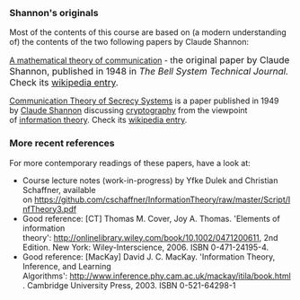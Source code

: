 <p> </p>
<h3>Shannon's originals</h3>
<p>Most of the contents of this course are based on (a modern understanding of) the contents of the two following papers by Claude Shannon:</p>
<p><a href="/docs/public/img/68835?verifier=WlZDkzTD0tFFKdK4Dkmclq0qLDRUwh9uuQdKsQQR" data-api-endpoint="https://canvas.uva.nl/api/v1/courses/2205/files/68835" data-api-returntype="File">A mathematical theory of communication</a> - t<span style="font-size: 1rem;">he original paper by Claude Shannon, published in 1948 in </span><i style="font-size: 1rem;">The Bell System Technical Journal.</i><span style="font-size: 1rem;"> Check its <a href="https://en.wikipedia.org/wiki/A_Mathematical_Theory_of_Communication" target="_blank">wikipedia entry</a>.</span></p>
<div title="Page 1">
<div>
<div>
<p><a href="/docs/public/img/68836?verifier=FITjmRT98Qik70A6l19GSRpvbtGbxnbLoovrspiY" data-api-endpoint="https://canvas.uva.nl/api/v1/courses/2205/files/68836" data-api-returntype="File">Communication Theory of Secrecy Systems</a> is a paper published in 1949 by <a title="Claude Shannon" href="https://en.wikipedia.org/wiki/Claude_Shannon">Claude Shannon</a> discussing <a title="Cryptography" href="https://en.wikipedia.org/wiki/Cryptography">cryptography</a> from the viewpoint of <a title="Information theory" href="https://en.wikipedia.org/wiki/Information_theory">information theory</a>. Check its <a href="https://en.wikipedia.org/wiki/Communication_Theory_of_Secrecy_Systems" target="_blank">wikipedia entry</a>.</p>
</div>
</div>
</div>
<h3>More recent references</h3>
<p>For more contemporary readings of these papers, have a look at:</p>
<ul class="bullets-outside">
<li>Course lecture notes (work-in-progress) by Yfke Dulek and Christian Schaffner, available on<span> </span><a href="https://github.com/cschaffner/InformationTheory/raw/master/Script/InfTheory3.pdf" target="_blank">https://github.com/cschaffner/InformationTheory/raw/master/Script/InfTheory3.pdf</a>
</li>
<li>Good reference: [CT] Thomas M. Cover, Joy A. Thomas. 'Elements of information theory':<span> </span><a href="http://onlinelibrary.wiley.com/book/10.1002/0471200611" target="_blank">http://onlinelibrary.wiley.com/book/10.1002/0471200611</a>, 2nd Edition. New York: Wiley-Interscience, 2006. ISBN 0-471-24195-4.</li>
<li>Good reference: [MacKay] David J. C. MacKay. 'Information Theory, Inference, and Learning Algorithms':<span> </span><a href="http://www.inference.phy.cam.ac.uk/mackay/itila/book.html" target="_blank">http://www.inference.phy.cam.ac.uk/mackay/itila/book.html</a>. Cambridge University Press, 2003. ISBN 0-521-64298-1</li>
</ul>
<p> </p>